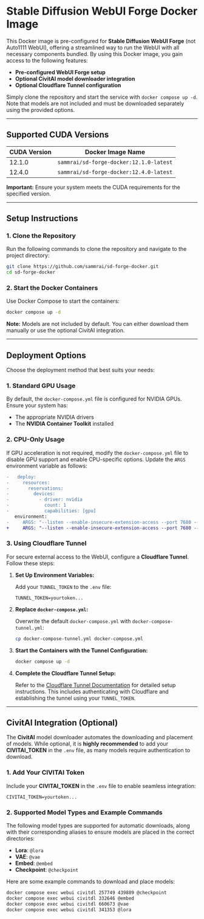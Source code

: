 # Stable Diffusion WebUI Forge Docker Image

This Docker image is pre-configured for **Stable Diffusion WebUI Forge** (not Auto1111 WebUI), offering a streamlined way to run the WebUI with all necessary components bundled. By using this Docker image, you gain access to the following features:

- **Pre-configured WebUI Forge setup**
- **Optional CivitAI model downloader integration**
- **Optional Cloudflare Tunnel configuration**

Simply clone the repository and start the service with `docker compose up -d`. Note that models are not included and must be downloaded separately using the provided options.

---

## Supported CUDA Versions

| CUDA Version | Docker Image Name                       |
|--------------|-----------------------------------------|
| 12.1.0       | `sammrai/sd-forge-docker:12.1.0-latest` |
| 12.4.0       | `sammrai/sd-forge-docker:12.4.0-latest` |

**Important:** Ensure your system meets the CUDA requirements for the specified version.

---

## Setup Instructions

### 1. Clone the Repository

Run the following commands to clone the repository and navigate to the project directory:

```bash
git clone https://github.com/sammrai/sd-forge-docker.git
cd sd-forge-docker
```

### 2. Start the Docker Containers

Use Docker Compose to start the containers:

```bash
docker compose up -d
```

**Note:** Models are not included by default. You can either download them manually or use the optional CivitAI integration.

---

## Deployment Options

Choose the deployment method that best suits your needs:

### 1. Standard GPU Usage

By default, the `docker-compose.yml` file is configured for NVIDIA GPUs. Ensure your system has:

- The appropriate NVIDIA drivers
- The **NVIDIA Container Toolkit** installed

### 2. CPU-Only Usage

If GPU acceleration is not required, modify the `docker-compose.yml` file to disable GPU support and enable CPU-specific options. Update the `ARGS` environment variable as follows:

```diff
-   deploy:
-     resources:
-       reservations:
-         devices:
-           - driver: nvidia
-             count: 1
-             capabilities: [gpu]
   environment:
-     ARGS: "--listen --enable-insecure-extension-access --port 7680 --api"
+     ARGS: "--listen --enable-insecure-extension-access --port 7680 --api --always-cpu --skip-torch-cuda-test"
```

### 3. Using Cloudflare Tunnel

For secure external access to the WebUI, configure a **Cloudflare Tunnel**. Follow these steps:

1. **Set Up Environment Variables:**

   Add your `TUNNEL_TOKEN` to the `.env` file:
   ```
   TUNNEL_TOKEN=yourtoken...
   ```

2. **Replace `docker-compose.yml`:**

   Overwrite the default `docker-compose.yml` with `docker-compose-tunnel.yml`:
   ```bash
   cp docker-compose-tunnel.yml docker-compose.yml
   ```

3. **Start the Containers with the Tunnel Configuration:**

   ```bash
   docker compose up -d
   ```

4. **Complete the Cloudflare Tunnel Setup:**

   Refer to the [Cloudflare Tunnel Documentation](https://developers.cloudflare.com/cloudflare-one/connections/connect-apps/) for detailed setup instructions. This includes authenticating with Cloudflare and establishing the tunnel using your `TUNNEL_TOKEN`.

---

## CivitAI Integration (Optional)

The **CivitAI** model downloader automates the downloading and placement of models. While optional, it is **highly recommended** to add your **CIVITAI\_TOKEN** in the `.env` file, as many models require authentication to download.

### 1. Add Your CIVITAI Token

Include your **CIVITAI\_TOKEN** in the `.env` file to enable seamless integration:

```env
CIVITAI_TOKEN=yourtoken...
```

### 2. Supported Model Types and Example Commands

The following model types are supported for automatic downloads, along with their corresponding aliases to ensure models are placed in the correct directories:

- **Lora**: `@lora`
- **VAE**: `@vae`
- **Embed**: `@embed`
- **Checkpoint**: `@checkpoint`

Here are some example commands to download and place models:

```bash
docker compose exec webui civitdl 257749 439889 @checkpoint
docker compose exec webui civitdl 332646 @embed
docker compose exec webui civitdl 660673 @vae
docker compose exec webui civitdl 341353 @lora
```


